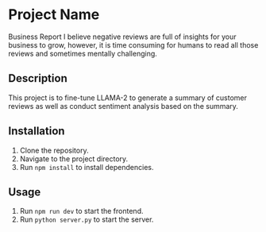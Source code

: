 # Project Name
Business Report
I believe negative reviews are full of insights for your business to grow, however, it is time consuming for humans to read all those reviews and sometimes mentally challenging.

## Description
This project is to fine-tune LLAMA-2 to generate a summary of customer reviews as well as conduct sentiment analysis based on the summary.

## Installation
1. Clone the repository.
2. Navigate to the project directory.
3. Run `npm install` to install dependencies.

## Usage
1. Run `npm run dev` to start the frontend.
2. Run `python server.py` to start the server.
